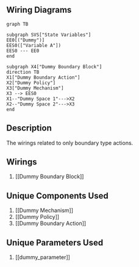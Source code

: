 ## Wiring Diagrams

```mermaid
graph TB

subgraph SVS["State Variables"]
EE0[("Dummy")]
EES0(["Variable A"])
EES0 --- EE0
end

subgraph X4["Dummy Boundary Block"]
direction TB
X1["Dummy Boundary Action"]
X2["Dummy Policy"]
X3["Dummy Mechanism"]
X3 --> EES0
X1--"Dummy Space 1"--->X2
X2--"Dummy Space 2"--->X3
end
```

## Description

The wirings related to only boundary type actions.
## Wirings
1. [[Dummy Boundary Block]]

## Unique Components Used
1. [[Dummy Mechanism]]
2. [[Dummy Policy]]
3. [[Dummy Boundary Action]]

## Unique Parameters Used
1. [[dummy_parameter]]

